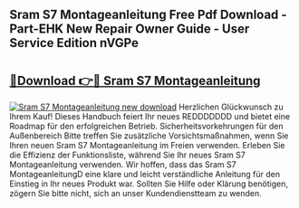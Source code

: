 ## Sram S7 Montageanleitung Free Pdf Download - Part-EHK New Repair Owner Guide - User Service Edition nVGPe

# <h2><a href="http://df7hux.blite.top/?on=Sram+S7+Montageanleitung">🔗Download 👉🔴 Sram S7 Montageanleitung</a></h2>

[![Sram S7 Montageanleitung new download](https://i.imgur.com/lujVjoI.png)](http://df7hux.blite.top/?on=Sram+S7+Montageanleitung)
Herzlichen Glückwunsch zu Ihrem Kauf! Dieses Handbuch feiert Ihr neues REDDDDDDD und bietet eine Roadmap für den erfolgreichen Betrieb. Sicherheitsvorkehrungen für den Außenbereich Bitte treffen Sie zusätzliche Vorsichtsmaßnahmen, wenn Sie Ihren neuen Sram S7 Montageanleitung im Freien verwenden. Erleben Sie die Effizienz der Funktionsliste, während Sie Ihr neues Sram S7 Montageanleitung verwenden. Wir hoffen, dass das Sram S7 MontageanleitungD eine klare und leicht verständliche Anleitung für den Einstieg in Ihr neues Produkt war. Sollten Sie Hilfe oder Klärung benötigen, zögern Sie bitte nicht, sich an unser Kundendienstteam zu wenden.
